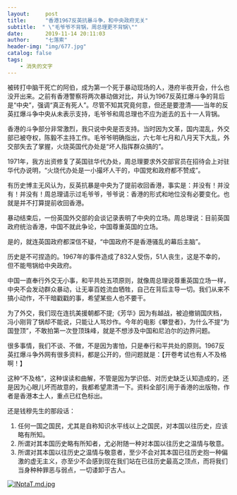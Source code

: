 ```yaml
---
layout:     post
title:      "香港1967反英抗暴斗争，和中央政府无关"
subtitle:  " \"毛爷爷不背锅，周总理更不背锅\""
date:       2019-11-14 20:11:03
author:     "七落索"
header-img: "img/677.jpg"
catalog: false
tags:
    - 消失的文字
---
```



<p id = "build"></p>
被砖打中脑干死亡的阿伯，成为第一个死于暴动现场的人，港府半夜开会，什么也没开出来。之前有香港警察将两次暴动做对比，并认为1967反英扛爆斗争的背后是“中央”，强调“真正有死人”。尽管不知其究竟何意，但还是要澄清——当年的反英扛爆斗争中央从未表示支持，毛爷爷和周总理也不应为逝去的五十一人背锅。

香港的斗争部分非常激烈，我只说中央是否支持。当时因为文革，国内混乱，外交部已被夺权，陈毅不主持工作。毛爷爷明确指出，六七年七月和八月天下大乱，外交部失去了掌握，火烧英国代办处是“坏人指挥群众搞的”。

1971年，我方出资修复了英国驻华代办处，周总理要求外交部官员在招待会上对驻华代办说明，“火烧代办处是一小撮坏人干的，中国党和政府都不赞成”。

有历史博主无风认为，反英抗暴是中央为了提前收回香港，事实是：并没有！并没有！并没有！周总理请示过毛爷爷，爷爷说：香港的形式和地位没有必要变化。也就是并不打算提前收回香港。

暴动结束后，一份英国外交部的会谈记录表明了中央的立场。周总理说：目前英国政府统治香港，中国不就此争论，中国尊重英国的立场。

是的，就连英国政府都深信不疑，“中国政府不是香港骚乱的幕后主脑”。

历史是不可捏造的。1967年的事件造成了832人受伤，51人丧生，这是不幸的，但不能甩锅给中央政府。

中国一直奉行外交无小事，和平共处五项原则，就像周总理说尊重英国立场一样，中央不会发动群众暴动，让无辜百姓流血牺牲，自己在背后主导一切。我们从来不搞小动作，不干暗戳戳的事，希望某些人也不要干。

为了外交，我们现在连抗美援朝都不提;《芳华》因为有越战，被迫撤销国庆档，冯小刚背了锅却不能说，只能让人骂炒作。今年的电影《攀登者》，为什么不提“为国登顶”，不敢拍第一次登顶珠峰，就是不想涉及中国和尼泊尔的边界问题。

很多事情，我们不谈、不做，不是因为害怕，只是奉行和平共处的原则。1967反英扛爆斗争外网有很多资料，都是公开的，但问题就是：【开卷考试也有人不及格啊！】

这种“不及格”，这种误读和曲解，不管是因为学识低、对历史缺乏认知造成的，还是因为心眼儿坏而故意的，我都希望肃清一下。资料全部引用于香港的出版物，作者是香港本土人，重点已红色标出。

还是钱穆先生的那段话：

1. 任何一国之国民，尤其是自称知识水平线以上之国民，对本国以往历史，应该略有所知。
2. 所谓对其本国历史略有所知者，尤必附随一种对本国以往历史之温情与敬意。
3. 所谓对其本国以往历史之温情与敬意者，至少不会对其本国已往历史抱一种偏激的虚无主义，亦至少不会感到现在我们站在已往历史最高之顶点，而将我们当身种种罪恶与弱点，一切诿卸于古人。

[![lNptaT.md.jpg](https://s2.ax1x.com/2020/01/02/lNptaT.md.jpg)](https://imgchr.com/i/lNptaT)





